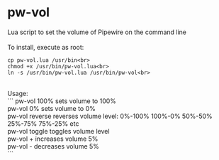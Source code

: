 # pw-vol
Lua script to set the volume of Pipewire on the command line<br>
<br>
To install, execute as root:<br>
```
cp pw-vol.lua /usr/bin<br>
chmod +x /usr/bin/pw-vol.lua<br>
ln -s /usr/bin/pw-vol.lua /usr/bin/pw-vol<br>
``` 
<br>
Usage: <br>
```
pw-vol 100%    sets volume to 100%<br>
pw-vol 0%      sets volume to 0%<br>
pw-vol reverse reverses volume level: 0%-100% 100%-0% 50%-50% 25%-75% 75%-25% etc<br>
pw-vol toggle  toggles volume level<br>
pw-vol +       increases volume 5%<br>
pw-vol -       decreases volume 5%<br>
``` 
